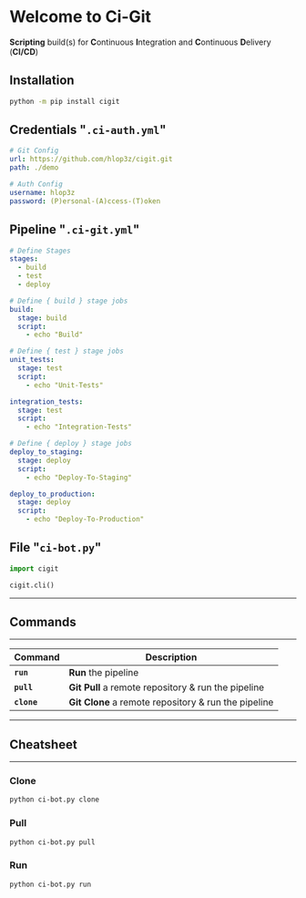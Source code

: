 # Welcome to **Ci-Git**

**Scripting** build(s) for **C**ontinuous **I**ntegration and **C**ontinuous **D**elivery (**CI/CD**)

## **Installation**

```sh
python -m pip install cigit
```

## **Credentials** "**`.ci-auth.yml`**"

```yaml
# Git Config
url: https://github.com/hlop3z/cigit.git
path: ./demo

# Auth Config
username: hlop3z
password: (P)ersonal-(A)ccess-(T)oken
```

## **Pipeline** "**`.ci-git.yml`**"

```yaml
# Define Stages
stages:
  - build
  - test
  - deploy

# Define { build } stage jobs
build:
  stage: build
  script:
    - echo "Build"

# Define { test } stage jobs
unit_tests:
  stage: test
  script:
    - echo "Unit-Tests"

integration_tests:
  stage: test
  script:
    - echo "Integration-Tests"

# Define { deploy } stage jobs
deploy_to_staging:
  stage: deploy
  script:
    - echo "Deploy-To-Staging"

deploy_to_production:
  stage: deploy
  script:
    - echo "Deploy-To-Production"
```

## **File** "**`ci-bot.py`**"

```python
import cigit

cigit.cli()
```

---

## **Commands**

---

| Command     | Description                                          |
| ----------- | ---------------------------------------------------- |
| **`run`**   | **Run** the pipeline                                 |
| **`pull`**  | **Git Pull** a remote repository & run the pipeline  |
| **`clone`** | **Git Clone** a remote repository & run the pipeline |

---

## **Cheatsheet**

---

### **Clone**

```sh
python ci-bot.py clone
```

### **Pull**

```sh
python ci-bot.py pull
```

### **Run**

```sh
python ci-bot.py run
```
